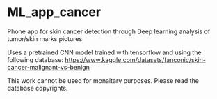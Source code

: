 # ML_app_cancer
Phone app for skin cancer detection through Deep learning analysis of tumor/skin marks pictures

Uses a pretrained CNN model trained with tensorflow and using the following database: https://www.kaggle.com/datasets/fanconic/skin-cancer-malignant-vs-benign

This work cannot be used for monaitary purposes. Please read the database copyrights.
